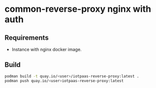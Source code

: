 # common-reverse-proxy nginx with auth

## Requirements

- Instance with nginx docker image.

## Build

```bash
podman build -t quay.io/<user>/iotpaas-reverse-proxy:latest .
podman push quay.io/<user>iotpaas-reverse-proxy:latest

```

